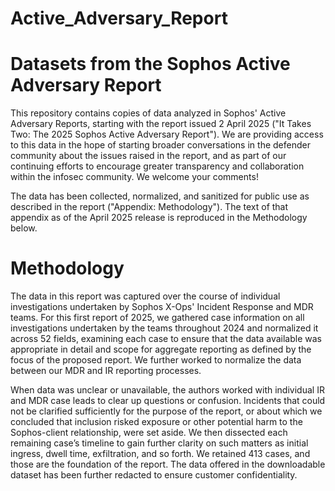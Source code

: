 # Active_Adversary_Report
# Datasets from the Sophos Active Adversary Report
This repository contains copies of data analyzed in Sophos' Active Adversary Reports, starting with the report issued 2 April 2025 ("It Takes Two: The 2025 Sophos Active Adversary Report"). We are providing access to this data in the hope of starting broader conversations in the defender community about the issues raised in the report, and as part of our continuing efforts to encourage greater transparency and collaboration within the infosec community. We welcome your comments!

The data has been collected, normalized, and sanitized for public use as described in the report ("Appendix: Methodology"). The text of that appendix as of the April 2025 release is reproduced in the Methodology below.

# Methodology
The data in this report was captured over the course of individual investigations undertaken by Sophos X-Ops' Incident Response and MDR teams. For this first report of 2025, we gathered case information on all investigations undertaken by the teams throughout 2024 and normalized it across 52 fields, examining each case to ensure that the data available was appropriate in detail and scope for aggregate reporting as defined by the focus of the proposed report. We further worked to normalize the data between our MDR and IR reporting processes.

When data was unclear or unavailable, the authors worked with individual IR and MDR case leads to clear up questions or confusion. Incidents that could not be clarified sufficiently for the purpose of the report, or about which we concluded that inclusion risked exposure or other potential harm to the Sophos-client relationship, were set aside. We then dissected each remaining case’s timeline to gain further clarity on such matters as initial ingress, dwell time, exfiltration, and so forth. We retained 413 cases, and those are the foundation of the report. The data offered in the downloadable dataset has been further redacted to ensure customer confidentiality.
